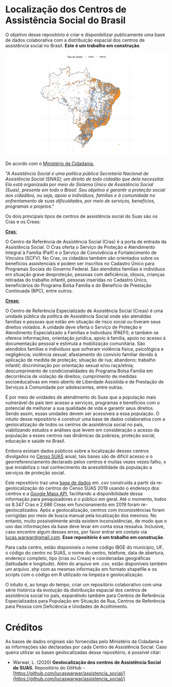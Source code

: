 # Localização dos Centros de Assistência Social do Brasil

O objetivo desse repositório é criar e disponibilizar publicamente uma base de dados colaborativa com a distribuição espacial dos centros de assistência social no Brasil. **Este é um trabalho em construção**.

![Centros de Assistência Social no Brasil](img/brasil.png)

De acordo com o [Ministério da Cidadania](https://www.gov.br/cidadania/pt-br/acoes-e-programas/assistencia-social), 

  *"A Assistência Social é uma política pública Secretaria Nacional de Assistência Social (SNAS); um direito de todo cidadão que dela necessitar. Ela está organizada por meio do Sistema Único de Assistência Social (Suas), presente em todo o Brasil. Seu objetivo é garantir a proteção social aos cidadãos, ou seja, apoio a indivíduos, famílias e à comunidade no enfrentamento de suas dificuldades, por meio de serviços, benefícios, programas e projetos."*

Os dois principais tipos de centros de assistência social do Suas são os Cras e os Creas:

[**Cras**:](https://www.gov.br/cidadania/pt-br/acoes-e-programas/assistencia-social/unidades-de-atendimento/centro-de-referencia-de-assistencia-social-cras)

O Centro de Referência de Assistência Social (Cras) é a porta de entrada da Assistência Social. O Cras oferta o Serviço de Proteção e Atendimento Integral à Família (Paif) e o Serviço de Convivência e Fortalecimento de Vínculos (SCFV). No Cras, os cidadãos também são orientados sobre os benefícios assistenciais e podem ser inscritos no Cadastro Único para Programas Sociais do Governo Federal. São atendidos famílias e indivíduos em situação grave desproteção, pessoas com deficiência, idosos, crianças retiradas do trabalho infantil, pessoas inseridas no Cadastro Único, beneficiários do Programa Bolsa Família e do Benefício de Prestação Continuada (BPC), entre outros.

[**Creas**:](https://www.gov.br/cidadania/pt-br/acoes-e-programas/assistencia-social/unidades-de-atendimento/centro-de-referencia-especializado-de-assistencia-social-creas)

O Centro de Referência Especializado de Assistência Social (Creas) é uma unidade pública da política de Assistência Social onde são atendidas famílias e pessoas que estão em situação de risco social ou tiveram seus direitos violados. A unidade deve oferta o Serviço de Proteção e Atendimento Especializado a Famílias e Indivíduos (PAEFI), e também se oferece informações, orientação jurídica, apoio à família, apoio no acesso à documentação pessoal e estimula a mobilização comunitária. São atendidos famílias e indivíduos que sofreram violência física, psicológica e negligência; violência sexual; afastamento do convívio familiar devido à aplicação de medida de proteção; situação de rua; abandono; trabalho infantil; discriminação por orientação sexual e/ou raça/etnia; descumprimento de condicionalidades do Programa Bolsa Família em decorrência de violação de direitos; cumprimento de medidas socioeducativas em meio aberto de Liberdade Assistida e de Prestação de Serviços à Comunidade por adolescentes, entre outras.

É por meio de unidades de atendimento do Suas que a população mais vulnerável do país tem acesso a serviços, programas e benefícios com o potencial de melhorar a sua qualidade de vida e garantir seus direitos. Sendo assim, essas unidades devem ser acessíveis a essa população. O intuito desse repositório é construir uma base de dados colaborativa com a geolocalização de todos os centros de assistência social no país, viabilizando estudos e análises que levem em consideração o acesso da população a esses centros nas dinâmicas da pobreza, proteção social, educação e saúde no Brasil. 

Embora existam dados públicos sobre a localização desses centros divulgados no [Censo SUAS](http://aplicacoes.mds.gov.br/snas/vigilancia/index2.php) anual, tais bases são de difícil acesso e o georreferenciamento declarado pelos centros é muitas vezes vezes falho, o que inviabiliza o real conhecimento da acessibilidade da população a serviços de proteção social. 

Este repositório traz uma [base de dados](https://github.com/lucaswarwar/assistencia_social/blob/main/data/csv/centros_2019%20-%20centros_2019.csv) em .csv construída a partir da re-geolocalização do centros do Censo SUAS 2019 usando o endereço dos centros e a [Google Maps API](https://developers.google.com/maps/documentation/geocoding/overview), facilitando a disponibilidade dessa informação para pesquisadores e o público em geral. Até o momento, todos os 8.347 Cras e 2.686 Creas em funcionamento em 2019 foram re-geolocalizados. Após a geolocalização, centros com inconsistências foram corrigidas por meio de busca manual pela localização dos mesmos. No entanto, muito possivelmente ainda existem inconsistências, de modo que o uso das informações da base deve levar em conta essa ressalva. Inclusive, caso encontre algum desses erros, por favor entrar em contato via lucas.warwar@gmail.com. **Esse repositório é um trabalho em construção**.

Para cada centro, estão disponíveis o nome código IBGE do município, UF, o código do centro no SUAS, o nome do centro, telefone, data de abertura, endereço completo, tipo (cras ou Creas) e coordenadas geográficas (latitudade e longitude). Além do arquivo em .csv, estão disponíveis também um arquivo .shp com as mesmas informação em formato shapefile e os scripts com o código em R utilizado na limpeza e geolocalização. 

O intuito é, ao longo do tempo, criar um repositório colaborativo com uma série histórica da evolução da distribuição espacial dos centros de assistência social no país, expandindo também para Centros de Referência Especializados para População em Situação de Rua, Centros de Referência para Pessoa com Deficiência e Unidades de Acolhimento.

# Créditos

As bases de dados originais são fornecidas pelo Ministério da Cidadania e as informações são declaradas por cada Centro de Assistência Social. Caso queira utilizar as bases geolocalizadas desse repositório, é possível citar:

- Warwar, L. (2020) **Geolocalização dos centros de Assistência Social do SUAS.** Repositório do GitHub - [https://github.com/lucaswarwar/assistencia_social/](https://github.com/lucaswarwar/assistencia_social/)
